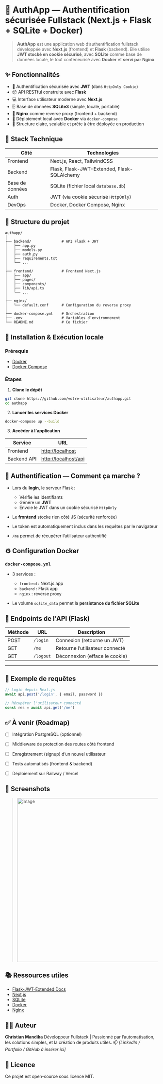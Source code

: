 # 🔐 AuthApp — Authentification sécurisée Fullstack (Next.js + Flask + SQLite + Docker)

> **AuthApp** est une application web d’authentification fullstack développée avec **Next.js** (frontend) et **Flask** (backend). Elle utilise **JWT stocké en cookie sécurisé**, avec **SQLite** comme base de données locale, le tout conteneurisé avec **Docker** et **servi par Nginx**.


## ✨ Fonctionnalités

* 🔐 Authentification sécurisée avec **JWT** (dans `HttpOnly Cookie`)
* 📦 API RESTful construite avec **Flask**
* 💻 Interface utilisateur moderne avec **Next.js**
* 🗄️ Base de données **SQLite3** (simple, locale, portable)
* 🔁 **Nginx** comme reverse proxy (frontend + backend)
* 🐳 Déploiement local avec **Docker** via `docker-compose`
* 🧠 Structure claire, scalable et prête à être déployée en production


## 🧱 Stack Technique

| Côté            | Technologies                                |
| --------------- | ------------------------------------------- |
| Frontend        | Next.js, React, TailwindCSS                 |
| Backend         | Flask, Flask-JWT-Extended, Flask-SQLAlchemy |
| Base de données | SQLite (fichier local `database.db`)        |
| Auth            | JWT (via cookie sécurisé `HttpOnly`)        |
| DevOps          | Docker, Docker Compose, Nginx               |


## 📁 Structure du projet

```
authapp/
│
├── backend/              # API Flask + JWT
│   ├── app.py
│   ├── models.py
│   ├── auth.py
│   ├── requirements.txt
│   └── ...
│
├── frontend/             # Frontend Next.js
│   ├── app/
│   ├── pages/
│   ├── components/
│   ├── lib/api.ts
│   └── ...
│
├── nginx/
│   └── default.conf      # Configuration du reverse proxy
│
├── docker-compose.yml    # Orchestration
├── .env                  # Variables d’environnement
└── README.md             # Ce fichier
```


## 🚀 Installation & Exécution locale

### Prérequis

* [Docker](https://www.docker.com/)
* [Docker Compose](https://docs.docker.com/compose/)


### Étapes

1. **Clone le dépôt**

```bash
git clone https://github.com/votre-utilisateur/authapp.git
cd authapp
```

2. **Lancer les services Docker**

```bash
docker-compose up --build
```

3. **Accéder à l'application**

| Service     | URL                                          |
| ----------- | -------------------------------------------- |
| Frontend    | [http://localhost](http://localhost)         |
| Backend API | [http://localhost/api](http://localhost/api) |


## 🔐 Authentification — Comment ça marche ?

* Lors du **login**, le serveur Flask :

  * Vérifie les identifiants
  * Génére un **JWT**
  * Envoie le JWT dans un cookie sécurisé `HttpOnly`
* Le **frontend** stocke rien côté JS (sécurité renforcée)
* Le token est automatiquement inclus dans les requêtes par le navigateur
* `/me` permet de récupérer l’utilisateur authentifié


## ⚙️ Configuration Docker

### `docker-compose.yml`

* 3 services :

  * `frontend` : Next.js app
  * `backend` : Flask app
  * `nginx` : reverse proxy
* Le volume `sqlite_data` permet la **persistance du fichier SQLite**


## 🧪 Endpoints de l'API (Flask)

| Méthode | URL       | Description                     |
| ------- | --------- | ------------------------------- |
| POST    | `/login`  | Connexion (retourne un JWT)     |
| GET     | `/me`     | Retourne l’utilisateur connecté |
| GET     | `/logout` | Déconnexion (efface le cookie)  |

---

## 🔐 Exemple de requêtes

```ts
// Login depuis Next.js
await api.post('/login', { email, password })

// Récupérer l'utilisateur connecté
const res = await api.get('/me')
```


## ✅ À venir (Roadmap)

* [ ] Intégration PostgreSQL (optionnel)
* [ ] Middleware de protection des routes côté frontend
* [ ] Enregistrement (signup) d’un nouvel utilisateur
* [ ] Tests automatisés (frontend & backend)
* [ ] Déploiement sur Railway / Vercel


## 📸 Screenshots

> <img width="960" height="540" alt="image" src="https://github.com/user-attachments/assets/3ad62b43-b185-4586-96e4-8aa4ea552e49" />



## 📚 Ressources utiles

* [Flask-JWT-Extended Docs](https://flask-jwt-extended.readthedocs.io/)
* [Next.js](https://nextjs.org/)
* [SQLite](https://www.sqlite.org/index.html)
* [Docker](https://docs.docker.com/)
* [Nginx](https://nginx.org/)


## 👨‍💻 Auteur

**Christian Mandika**
Développeur Fullstack | Passionné par l’automatisation, les solutions simples, et la création de produits utiles.
📫 *\[LinkedIn / Portfolio / GitHub à insérer ici]*


## 📝 Licence

Ce projet est open-source sous licence MIT.
